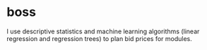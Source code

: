 # boss
 I use descriptive statistics and machine learning algorithms (linear regression and regression trees) to plan bid prices for modules.
